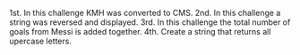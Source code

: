 1st. In this challenge KMH was converted to CMS.
2nd. In this challenge a string was reversed and displayed.
3rd. In this challenge the total number of goals from Messi is added together. 
4th. Create a string that returns all upercase letters. 